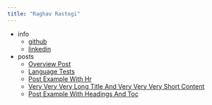 ```yaml
---
title: "Raghav Rastogi"
---
```


- info
    - [github](https://github.com/rag594)
    - [linkedin](https://www.linkedin.com/in/raghavrastogi594)
- posts
    - [Overview Post](./overview-post)
    - [Language Tests](./language-tests)
    - [Post Example With Hr](./post-example-with-hr)
    - [Very Very Very Long Title And Very Very Very Short Content](./very-very-very-long-title-and-very-very-very-short-content)
    - [Post Example With Headings And Toc](./post-example-with-headings-and-toc)